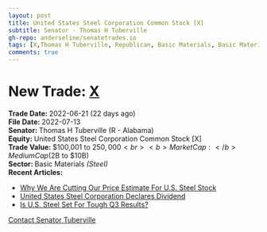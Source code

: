 ```yaml
---
layout: post
title: United States Steel Corporation Common Stock [X]
subtitle: Senator - Thomas H Tuberville
gh-repo: anderseline/senatetrades.io
tags: [X,Thomas H Tuberville, Republican, Basic Materials, Basic Materials - Steel, Medium Cap ($2B to $10B)]
comments: true
---
```


# New Trade: [X](https://finance.yahoo.com/quote/X/) #
<b>Trade Date: </b>2022-06-21 (22 days ago)<br>
<b>File Date: </b>2022-07-13<br>
<b>Senator: </b>Thomas H Tuberville (R - Alabama)<br>
<b>Equity: </b>United States Steel Corporation Common Stock [X]<br>
<b>Trade Value: </b>$100,001 to $250,000<br>
<b>Market Cap: </b>Medium Cap ($2B to $10B)<br>
<b>Sector: </b>Basic Materials <i>(Steel)</i><br>
<b>Recent Articles:</b>
- [Why We Are Cutting Our Price Estimate For U.S. Steel Stock](https://www.forbes.com/sites/greatspeculations/2022/10/07/why-we-are-cutting-our-price-estimate-for-us-steel-stock/)
- [United States Steel Corporation Declares Dividend](https://www.businesswire.com/news/home/20221027005760/en/United-States-Steel-Corporation-Declares-Dividend)
- [Is U.S. Steel Set For Tough Q3 Results?](https://www.forbes.com/sites/greatspeculations/2022/10/25/is-us-steel-set-for-tough-q3-results/)

[Contact Senator Tuberville](https://www.tuberville.senate.gov/contact)